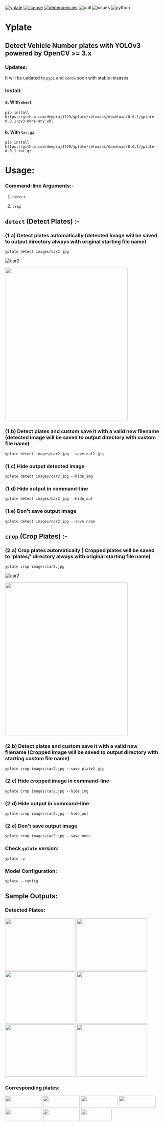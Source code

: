 [![yplate](https://img.shields.io/badge/yplate-v0.0.1-blue)](https://github.com/deepraj1729/yplate/releases/tag/0.0.1)  [![license](https://img.shields.io/badge/License-MIT-yellow)](https://github.com/deepraj1729/yplate/blob/master/LICENSE) [![dependencies](https://img.shields.io/badge/dependencies-packages-orange)](https://github.com/deepraj1729/yplate/blob/master/requirements.txt)
![pull](https://img.shields.io/badge/pull-requests-requests-green) ![issues](https://img.shields.io/badge/issues-issues-red) ![python](https://img.shields.io/badge/python-3.5%3E%3D-brightgreen)
# Yplate

## Detect Vehicle Number plates with YOLOv3 powered by OpenCV >= 3.x 

### Updates:
It will be updated to `pypi` and `conda` soon with stable releases

### Install:

#### a. With `wheel` 

    pip install https://github.com/deepraj1729/yplate/releases/download/0.0.1/yplate-0.0.1-py3-none-any.whl

#### b. With `tar.gz` 
    
    pip install https://github.com/deepraj1729/yplate/releases/download/0.0.1/yplate-0.0.1.tar.gz
    
    
# Usage:

### Command-line Arguments:-

1. `detect`

2. `crop`


## `detect` (Detect  Plates) :-

### (1.a)  Detect plates automatically (detected image will be saved to output directory always with original starting file name) 

    yplate detect images/car2.jpg


![car2](output/car2.jpg)

<img src="https://github.com/deepraj1729/yplate/blob/master/out_txt/out.png" width = "400" height = "500">


### (1.b)  Detect plates and custom save it with a valid new filename (detected image will be saved to output directory with custom file name) 
    
    yplate detect images/car2.jpg --save out2.jpg
    
### (1.c)  Hide output detected image

    yplate detect images/car2.jpg --hide_img
    
### (1.d)  Hide output in command-line

    yplate detect images/car2.jpg --hide_out

### (1.e)  Don't save output image 

    yplate detect images/car2.jpg --save none


## `crop` (Crop Plates) :-

### (2.a)  Crop plates automatically ( Cropped plates will be saved to 'plates/' directory always with original starting file name)

    yplate crop images/car2.jpg

![car2](plates/car2_plate_0.jpg) 

<img src="https://github.com/deepraj1729/yplate/blob/master/out_txt/out_crop.png" width = "400" height = "500">

### (2.b)  Detect plates and custom save it with a valid new filename (Cropped image will be saved to output directory with starting custom file name)
    
    yplate crop images/car2.jpg --save plate2.jpg
    
### (2.c)  Hide cropped image in command-line

    yplate crop images/car2.jpg --hide_img
    
### (2.d)  Hide output in command-line

    yplate crop images/car2.jpg --hide_out

### (2.e)  Don't save output image

    yplate crop images/car2.jpg --save none


### Check `yplate` version:

    yplate -v

### Model Configuration:

    yplate --config

## Sample Outputs:

### Detected Plates:

<img src="https://github.com/deepraj1729/yplate/blob/master/output/car2.jpg" width = "230" height = "170"> <img src="https://github.com/deepraj1729/yplate/blob/master/output/car3.jpg" width = "230" height = "170"> <img src="https://github.com/deepraj1729/yplate/blob/master/output/car4.jpg" width = "230" height = "170"> <img src="https://github.com/deepraj1729/yplate/blob/master/output/car5.jpg" width = "230" height = "170"> <img src="https://github.com/deepraj1729/yplate/blob/master/output/car6.jpg" width = "230" height = "170"> <img src="https://github.com/deepraj1729/yplate/blob/master/output/car1.jpg" width = "230" height = "170">

### Corresponding plates:

<img src="https://github.com/deepraj1729/yplate/blob/master/plates/car2_plate_0.jpg" width = "120" height = "40">  <img src="https://github.com/deepraj1729/yplate/blob/master/plates/car3_plate_0.jpg" width = "120" height = "40">  <img src="https://github.com/deepraj1729/yplate/blob/master/plates/car4_plate_0.jpg" width = "120" height = "40">  <img src="https://github.com/deepraj1729/yplate/blob/master/plates/car4_plate_1.jpg" width = "120" height = "40">  <img src="https://github.com/deepraj1729/yplate/blob/master/plates/car5_plate_0.jpg" width = "120" height = "40">  <img src="https://github.com/deepraj1729/yplate/blob/master/plates/car6_plate_0.jpg" width = "120" height = "40">  <img src="https://github.com/deepraj1729/yplate/blob/master/plates/car1_plate_0.jpg" width = "100" height = "40">

